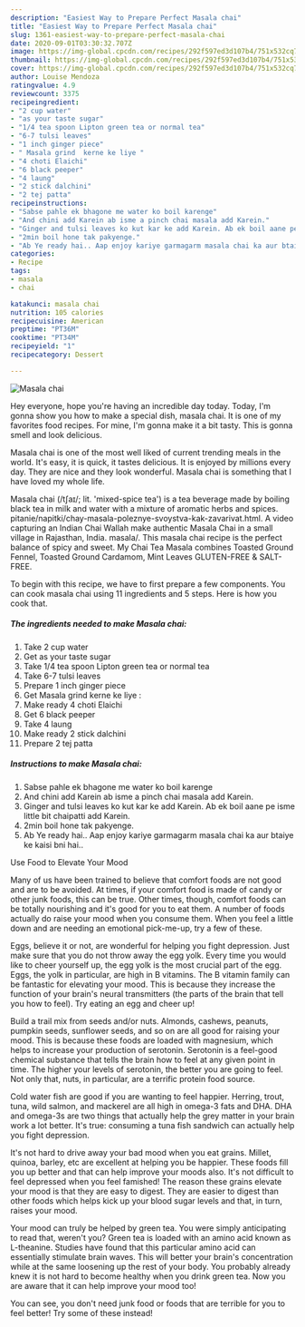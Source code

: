 ```yaml
---
description: "Easiest Way to Prepare Perfect Masala chai"
title: "Easiest Way to Prepare Perfect Masala chai"
slug: 1361-easiest-way-to-prepare-perfect-masala-chai
date: 2020-09-01T03:30:32.707Z
image: https://img-global.cpcdn.com/recipes/292f597ed3d107b4/751x532cq70/masala-chai-recipe-main-photo.jpg
thumbnail: https://img-global.cpcdn.com/recipes/292f597ed3d107b4/751x532cq70/masala-chai-recipe-main-photo.jpg
cover: https://img-global.cpcdn.com/recipes/292f597ed3d107b4/751x532cq70/masala-chai-recipe-main-photo.jpg
author: Louise Mendoza
ratingvalue: 4.9
reviewcount: 3375
recipeingredient:
- "2 cup water"
- "as your taste sugar"
- "1/4 tea spoon Lipton green tea or normal tea"
- "6-7 tulsi leaves"
- "1 inch ginger piece"
- " Masala grind  kerne ke liye "
- "4 choti Elaichi"
- "6 black peeper"
- "4 laung"
- "2 stick dalchini"
- "2 tej patta"
recipeinstructions:
- "Sabse pahle ek bhagone me water ko boil karenge"
- "And chini add Karein ab isme a pinch chai masala add Karein."
- "Ginger and tulsi leaves ko kut kar ke add Karein. Ab ek boil aane pe isme little bit chaipatti add Karein."
- "2min boil hone tak pakyenge."
- "Ab Ye ready hai.. Aap enjoy kariye garmagarm masala chai ka aur btaiye ke kaisi bni hai.."
categories:
- Recipe
tags:
- masala
- chai

katakunci: masala chai 
nutrition: 105 calories
recipecuisine: American
preptime: "PT36M"
cooktime: "PT34M"
recipeyield: "1"
recipecategory: Dessert

---
```



![Masala chai](https://img-global.cpcdn.com/recipes/292f597ed3d107b4/751x532cq70/masala-chai-recipe-main-photo.jpg)

Hey everyone, hope you're having an incredible day today. Today, I'm gonna show you how to make a special dish, masala chai. It is one of my favorites food recipes. For mine, I'm gonna make it a bit tasty. This is gonna smell and look delicious.

Masala chai is one of the most well liked of current trending meals in the world. It's easy, it is quick, it tastes delicious. It is enjoyed by millions every day. They are nice and they look wonderful. Masala chai is something that I have loved my whole life.

Masala chai (/tʃaɪ/; lit. &#39;mixed-spice tea&#39;) is a tea beverage made by boiling black tea in milk and water with a mixture of aromatic herbs and spices. pitanie/napitki/chay-masala-poleznye-svoystva-kak-zavarivat.html. A video capturing an Indian Chai Wallah make authentic Masala Chai in a small village in Rajasthan, India. masala/. This masala chai recipe is the perfect balance of spicy and sweet. My Chai Tea Masala combines Toasted Ground Fennel, Toasted Ground Cardamom, Mint Leaves GLUTEN-FREE &amp; SALT-FREE.


To begin with this recipe, we have to first prepare a few components. You can cook masala chai using 11 ingredients and 5 steps. Here is how you cook that.

<!--inarticleads1-->

##### The ingredients needed to make Masala chai:

1. Take 2 cup water
1. Get as your taste sugar
1. Take 1/4 tea spoon Lipton green tea or normal tea
1. Take 6-7 tulsi leaves
1. Prepare 1 inch ginger piece
1. Get  Masala grind  kerne ke liye :
1. Make ready 4 choti Elaichi
1. Get 6 black peeper
1. Take 4 laung
1. Make ready 2 stick dalchini
1. Prepare 2 tej patta




<!--inarticleads2-->

##### Instructions to make Masala chai:

1. Sabse pahle ek bhagone me water ko boil karenge
1. And chini add Karein ab isme a pinch chai masala add Karein.
1. Ginger and tulsi leaves ko kut kar ke add Karein. Ab ek boil aane pe isme little bit chaipatti add Karein.
1. 2min boil hone tak pakyenge.
1. Ab Ye ready hai.. Aap enjoy kariye garmagarm masala chai ka aur btaiye ke kaisi bni hai..




Use Food to Elevate Your Mood


Many of us have been trained to believe that comfort foods are not good and are to be avoided. At times, if your comfort food is made of candy or other junk foods, this can be true. Other times, though, comfort foods can be totally nourishing and it's good for you to eat them. A number of foods actually do raise your mood when you consume them. When you feel a little down and are needing an emotional pick-me-up, try a few of these.

Eggs, believe it or not, are wonderful for helping you fight depression. Just make sure that you do not throw away the egg yolk. Every time you would like to cheer yourself up, the egg yolk is the most crucial part of the egg. Eggs, the yolk in particular, are high in B vitamins. The B vitamin family can be fantastic for elevating your mood. This is because they increase the function of your brain's neural transmitters (the parts of the brain that tell you how to feel). Try eating an egg and cheer up!

Build a trail mix from seeds and/or nuts. Almonds, cashews, peanuts, pumpkin seeds, sunflower seeds, and so on are all good for raising your mood. This is because these foods are loaded with magnesium, which helps to increase your production of serotonin. Serotonin is a feel-good chemical substance that tells the brain how to feel at any given point in time. The higher your levels of serotonin, the better you are going to feel. Not only that, nuts, in particular, are a terrific protein food source.

Cold water fish are good if you are wanting to feel happier. Herring, trout, tuna, wild salmon, and mackerel are all high in omega-3 fats and DHA. DHA and omega-3s are two things that actually help the grey matter in your brain work a lot better. It's true: consuming a tuna fish sandwich can actually help you fight depression. 

It's not hard to drive away your bad mood when you eat grains. Millet, quinoa, barley, etc are excellent at helping you be happier. These foods fill you up better and that can help improve your moods also. It's not difficult to feel depressed when you feel famished! The reason these grains elevate your mood is that they are easy to digest. They are easier to digest than other foods which helps kick up your blood sugar levels and that, in turn, raises your mood.

Your mood can truly be helped by green tea. You were simply anticipating to read that, weren't you? Green tea is loaded with an amino acid known as L-theanine. Studies have found that this particular amino acid can essentially stimulate brain waves. This will better your brain's concentration while at the same loosening up the rest of your body. You probably already knew it is not hard to become healthy when you drink green tea. Now you are aware that it can help improve your mood too!

You can see, you don't need junk food or foods that are terrible for you to feel better! Try some of these instead!

